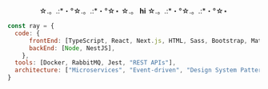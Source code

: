 


<body>
  <div align=center>
    <p> ☆.。.:*・°☆.。.:*・°☆⋆ ☆.。 <b>hi</b>   ☆.。.:*・°☆.。.:*・°☆⋆</p>
  </div>
</body>

```javascript
const ray = {
  code: {
      frontEnd: [TypeScript, React, Next.js, HTML, Sass, Bootstrap, Material UI, Chakra UI],
      backEnd: [Node, NestJS],
    },
  tools: [Docker, RabbitMQ, Jest, "REST APIs"],
  architecture: ["Microservices", "Event-driven", "Design System Pattern"],
}
```
